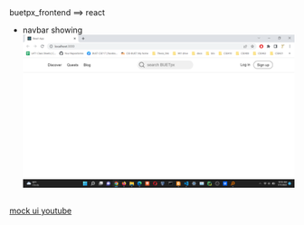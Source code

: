 
##
buetpx_frontend ==> react 

* navbar showing
![](img/Screenshot%20(301).png)

##

[mock ui youtube](https://www.youtube.com/watch?v=tKzSnjWPtEw&t=1733s&ab_channel=AnthonySistilli)
